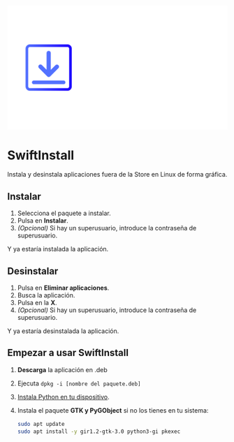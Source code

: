 ![Banner SwiftInstall](/corp/SwiftInstall%20banner.png)
# SwiftInstall

Instala y desinstala aplicaciones fuera de la Store en Linux de forma gráfica.

## Instalar
1. Selecciona el paquete a instalar.
2. Pulsa en **Instalar**.
3. *(Opcional)* Si hay un superusuario, introduce la contraseña de superusuario.

Y ya estaría instalada la aplicación.

## Desinstalar
1. Pulsa en **Eliminar aplicaciones**.
2. Busca la aplicación.
3. Pulsa en la **X**.
4. *(Opcional)* Si hay un superusuario, introduce la contraseña de superusuario.

Y ya estaría desinstalada la aplicación.

## Empezar a usar SwiftInstall
1. **Descarga** la aplicación en .deb
2. Ejecuta `dpkg -i [nombre del paquete.deb]`
3. [Instala Python en tu dispositivo](https://python-guide-es.readthedocs.io/es/latest/starting/install3/linux.html).
4. Instala el paquete **GTK y PyGObject** si no los tienes en tu sistema:

   ```sh
   sudo apt update
   sudo apt install -y gir1.2-gtk-3.0 python3-gi pkexec
   ```

